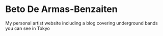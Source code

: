 # Beto De Armas-Benzaiten
My personal artist website including a blog covering underground bands you can see in Tokyo

